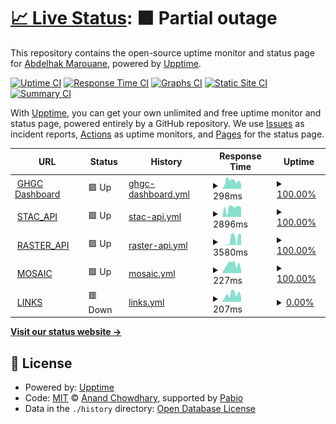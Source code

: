 # [📈 Live Status](https://amarouane-ABDELHAK.github.io/ghgc-services-status): <!--live status--> **🟧 Partial outage**

This repository contains the open-source uptime monitor and status page for [Abdelhak Marouane](https://www.itsc.uah.edu/home/personnel/Abdelhak-Marouane), powered by [Upptime](https://github.com/upptime/upptime).

[![Uptime CI](https://github.com/amarouane-ABDELHAK/ghgc-services-status/workflows/Uptime%20CI/badge.svg)](https://github.com/amarouane-ABDELHAK/ghgc-services-status/actions?query=workflow%3A%22Uptime+CI%22)
[![Response Time CI](https://github.com/amarouane-ABDELHAK/ghgc-services-status/workflows/Response%20Time%20CI/badge.svg)](https://github.com/amarouane-ABDELHAK/ghgc-services-status/actions?query=workflow%3A%22Response+Time+CI%22)
[![Graphs CI](https://github.com/amarouane-ABDELHAK/ghgc-services-status/workflows/Graphs%20CI/badge.svg)](https://github.com/amarouane-ABDELHAK/ghgc-services-status/actions?query=workflow%3A%22Graphs+CI%22)
[![Static Site CI](https://github.com/amarouane-ABDELHAK/ghgc-services-status/workflows/Static%20Site%20CI/badge.svg)](https://github.com/amarouane-ABDELHAK/ghgc-services-status/actions?query=workflow%3A%22Static+Site+CI%22)
[![Summary CI](https://github.com/amarouane-ABDELHAK/ghgc-services-status/workflows/Summary%20CI/badge.svg)](https://github.com/amarouane-ABDELHAK/ghgc-services-status/actions?query=workflow%3A%22Summary+CI%22)

With [Upptime](https://upptime.js.org), you can get your own unlimited and free uptime monitor and status page, powered entirely by a GitHub repository. We use [Issues](https://github.com/amarouane-ABDELHAK/ghgc-services-status/issues) as incident reports, [Actions](https://github.com/amarouane-ABDELHAK/ghgc-services-status/actions) as uptime monitors, and [Pages](https://amarouane-ABDELHAK.github.io/ghgc-services-status) for the status page.

<!--start: status pages-->
<!-- This summary is generated by Upptime (https://github.com/upptime/upptime) -->
<!-- Do not edit this manually, your changes will be overwritten -->
<!-- prettier-ignore -->
| URL | Status | History | Response Time | Uptime |
| --- | ------ | ------- | ------------- | ------ |
| <img alt="" src="https://icons.duckduckgo.com/ip3/earth.gov.ico" height="13"> [GHGC Dashboard](https://earth.gov/ghgcenter) | 🟩 Up | [ghgc-dashboard.yml](https://github.com/amarouane-ABDELHAK/ghgc-services-status/commits/HEAD/history/ghgc-dashboard.yml) | <details><summary><img alt="Response time graph" src="./graphs/ghgc-dashboard/response-time-week.png" height="20"> 298ms</summary><br><a href="https://amarouane-ABDELHAK.github.io/ghgc-services-status/history/ghgc-dashboard"><img alt="Response time 298" src="https://img.shields.io/endpoint?url=https%3A%2F%2Fraw.githubusercontent.com%2Famarouane-ABDELHAK%2Fghgc-services-status%2FHEAD%2Fapi%2Fghgc-dashboard%2Fresponse-time.json"></a><br><a href="https://amarouane-ABDELHAK.github.io/ghgc-services-status/history/ghgc-dashboard"><img alt="24-hour response time 164" src="https://img.shields.io/endpoint?url=https%3A%2F%2Fraw.githubusercontent.com%2Famarouane-ABDELHAK%2Fghgc-services-status%2FHEAD%2Fapi%2Fghgc-dashboard%2Fresponse-time-day.json"></a><br><a href="https://amarouane-ABDELHAK.github.io/ghgc-services-status/history/ghgc-dashboard"><img alt="7-day response time 298" src="https://img.shields.io/endpoint?url=https%3A%2F%2Fraw.githubusercontent.com%2Famarouane-ABDELHAK%2Fghgc-services-status%2FHEAD%2Fapi%2Fghgc-dashboard%2Fresponse-time-week.json"></a><br><a href="https://amarouane-ABDELHAK.github.io/ghgc-services-status/history/ghgc-dashboard"><img alt="30-day response time 298" src="https://img.shields.io/endpoint?url=https%3A%2F%2Fraw.githubusercontent.com%2Famarouane-ABDELHAK%2Fghgc-services-status%2FHEAD%2Fapi%2Fghgc-dashboard%2Fresponse-time-month.json"></a><br><a href="https://amarouane-ABDELHAK.github.io/ghgc-services-status/history/ghgc-dashboard"><img alt="1-year response time 298" src="https://img.shields.io/endpoint?url=https%3A%2F%2Fraw.githubusercontent.com%2Famarouane-ABDELHAK%2Fghgc-services-status%2FHEAD%2Fapi%2Fghgc-dashboard%2Fresponse-time-year.json"></a></details> | <details><summary><a href="https://amarouane-ABDELHAK.github.io/ghgc-services-status/history/ghgc-dashboard">100.00%</a></summary><a href="https://amarouane-ABDELHAK.github.io/ghgc-services-status/history/ghgc-dashboard"><img alt="All-time uptime 100.00%" src="https://img.shields.io/endpoint?url=https%3A%2F%2Fraw.githubusercontent.com%2Famarouane-ABDELHAK%2Fghgc-services-status%2FHEAD%2Fapi%2Fghgc-dashboard%2Fuptime.json"></a><br><a href="https://amarouane-ABDELHAK.github.io/ghgc-services-status/history/ghgc-dashboard"><img alt="24-hour uptime 100.00%" src="https://img.shields.io/endpoint?url=https%3A%2F%2Fraw.githubusercontent.com%2Famarouane-ABDELHAK%2Fghgc-services-status%2FHEAD%2Fapi%2Fghgc-dashboard%2Fuptime-day.json"></a><br><a href="https://amarouane-ABDELHAK.github.io/ghgc-services-status/history/ghgc-dashboard"><img alt="7-day uptime 100.00%" src="https://img.shields.io/endpoint?url=https%3A%2F%2Fraw.githubusercontent.com%2Famarouane-ABDELHAK%2Fghgc-services-status%2FHEAD%2Fapi%2Fghgc-dashboard%2Fuptime-week.json"></a><br><a href="https://amarouane-ABDELHAK.github.io/ghgc-services-status/history/ghgc-dashboard"><img alt="30-day uptime 100.00%" src="https://img.shields.io/endpoint?url=https%3A%2F%2Fraw.githubusercontent.com%2Famarouane-ABDELHAK%2Fghgc-services-status%2FHEAD%2Fapi%2Fghgc-dashboard%2Fuptime-month.json"></a><br><a href="https://amarouane-ABDELHAK.github.io/ghgc-services-status/history/ghgc-dashboard"><img alt="1-year uptime 100.00%" src="https://img.shields.io/endpoint?url=https%3A%2F%2Fraw.githubusercontent.com%2Famarouane-ABDELHAK%2Fghgc-services-status%2FHEAD%2Fapi%2Fghgc-dashboard%2Fuptime-year.json"></a></details>
| <img alt="" src="https://icons.duckduckgo.com/ip3/ghg.center.ico" height="13"> [STAC_API](https://ghg.center/api/stac/_mgmt/ping) | 🟩 Up | [stac-api.yml](https://github.com/amarouane-ABDELHAK/ghgc-services-status/commits/HEAD/history/stac-api.yml) | <details><summary><img alt="Response time graph" src="./graphs/stac-api/response-time-week.png" height="20"> 2896ms</summary><br><a href="https://amarouane-ABDELHAK.github.io/ghgc-services-status/history/stac-api"><img alt="Response time 2896" src="https://img.shields.io/endpoint?url=https%3A%2F%2Fraw.githubusercontent.com%2Famarouane-ABDELHAK%2Fghgc-services-status%2FHEAD%2Fapi%2Fstac-api%2Fresponse-time.json"></a><br><a href="https://amarouane-ABDELHAK.github.io/ghgc-services-status/history/stac-api"><img alt="24-hour response time 2891" src="https://img.shields.io/endpoint?url=https%3A%2F%2Fraw.githubusercontent.com%2Famarouane-ABDELHAK%2Fghgc-services-status%2FHEAD%2Fapi%2Fstac-api%2Fresponse-time-day.json"></a><br><a href="https://amarouane-ABDELHAK.github.io/ghgc-services-status/history/stac-api"><img alt="7-day response time 2896" src="https://img.shields.io/endpoint?url=https%3A%2F%2Fraw.githubusercontent.com%2Famarouane-ABDELHAK%2Fghgc-services-status%2FHEAD%2Fapi%2Fstac-api%2Fresponse-time-week.json"></a><br><a href="https://amarouane-ABDELHAK.github.io/ghgc-services-status/history/stac-api"><img alt="30-day response time 2896" src="https://img.shields.io/endpoint?url=https%3A%2F%2Fraw.githubusercontent.com%2Famarouane-ABDELHAK%2Fghgc-services-status%2FHEAD%2Fapi%2Fstac-api%2Fresponse-time-month.json"></a><br><a href="https://amarouane-ABDELHAK.github.io/ghgc-services-status/history/stac-api"><img alt="1-year response time 2896" src="https://img.shields.io/endpoint?url=https%3A%2F%2Fraw.githubusercontent.com%2Famarouane-ABDELHAK%2Fghgc-services-status%2FHEAD%2Fapi%2Fstac-api%2Fresponse-time-year.json"></a></details> | <details><summary><a href="https://amarouane-ABDELHAK.github.io/ghgc-services-status/history/stac-api">100.00%</a></summary><a href="https://amarouane-ABDELHAK.github.io/ghgc-services-status/history/stac-api"><img alt="All-time uptime 100.00%" src="https://img.shields.io/endpoint?url=https%3A%2F%2Fraw.githubusercontent.com%2Famarouane-ABDELHAK%2Fghgc-services-status%2FHEAD%2Fapi%2Fstac-api%2Fuptime.json"></a><br><a href="https://amarouane-ABDELHAK.github.io/ghgc-services-status/history/stac-api"><img alt="24-hour uptime 100.00%" src="https://img.shields.io/endpoint?url=https%3A%2F%2Fraw.githubusercontent.com%2Famarouane-ABDELHAK%2Fghgc-services-status%2FHEAD%2Fapi%2Fstac-api%2Fuptime-day.json"></a><br><a href="https://amarouane-ABDELHAK.github.io/ghgc-services-status/history/stac-api"><img alt="7-day uptime 100.00%" src="https://img.shields.io/endpoint?url=https%3A%2F%2Fraw.githubusercontent.com%2Famarouane-ABDELHAK%2Fghgc-services-status%2FHEAD%2Fapi%2Fstac-api%2Fuptime-week.json"></a><br><a href="https://amarouane-ABDELHAK.github.io/ghgc-services-status/history/stac-api"><img alt="30-day uptime 100.00%" src="https://img.shields.io/endpoint?url=https%3A%2F%2Fraw.githubusercontent.com%2Famarouane-ABDELHAK%2Fghgc-services-status%2FHEAD%2Fapi%2Fstac-api%2Fuptime-month.json"></a><br><a href="https://amarouane-ABDELHAK.github.io/ghgc-services-status/history/stac-api"><img alt="1-year uptime 100.00%" src="https://img.shields.io/endpoint?url=https%3A%2F%2Fraw.githubusercontent.com%2Famarouane-ABDELHAK%2Fghgc-services-status%2FHEAD%2Fapi%2Fstac-api%2Fuptime-year.json"></a></details>
| <img alt="" src="https://icons.duckduckgo.com/ip3/ghg.center.ico" height="13"> [RASTER_API](https://ghg.center/api/raster/healthz) | 🟩 Up | [raster-api.yml](https://github.com/amarouane-ABDELHAK/ghgc-services-status/commits/HEAD/history/raster-api.yml) | <details><summary><img alt="Response time graph" src="./graphs/raster-api/response-time-week.png" height="20"> 3580ms</summary><br><a href="https://amarouane-ABDELHAK.github.io/ghgc-services-status/history/raster-api"><img alt="Response time 3580" src="https://img.shields.io/endpoint?url=https%3A%2F%2Fraw.githubusercontent.com%2Famarouane-ABDELHAK%2Fghgc-services-status%2FHEAD%2Fapi%2Fraster-api%2Fresponse-time.json"></a><br><a href="https://amarouane-ABDELHAK.github.io/ghgc-services-status/history/raster-api"><img alt="24-hour response time 6849" src="https://img.shields.io/endpoint?url=https%3A%2F%2Fraw.githubusercontent.com%2Famarouane-ABDELHAK%2Fghgc-services-status%2FHEAD%2Fapi%2Fraster-api%2Fresponse-time-day.json"></a><br><a href="https://amarouane-ABDELHAK.github.io/ghgc-services-status/history/raster-api"><img alt="7-day response time 3580" src="https://img.shields.io/endpoint?url=https%3A%2F%2Fraw.githubusercontent.com%2Famarouane-ABDELHAK%2Fghgc-services-status%2FHEAD%2Fapi%2Fraster-api%2Fresponse-time-week.json"></a><br><a href="https://amarouane-ABDELHAK.github.io/ghgc-services-status/history/raster-api"><img alt="30-day response time 3580" src="https://img.shields.io/endpoint?url=https%3A%2F%2Fraw.githubusercontent.com%2Famarouane-ABDELHAK%2Fghgc-services-status%2FHEAD%2Fapi%2Fraster-api%2Fresponse-time-month.json"></a><br><a href="https://amarouane-ABDELHAK.github.io/ghgc-services-status/history/raster-api"><img alt="1-year response time 3580" src="https://img.shields.io/endpoint?url=https%3A%2F%2Fraw.githubusercontent.com%2Famarouane-ABDELHAK%2Fghgc-services-status%2FHEAD%2Fapi%2Fraster-api%2Fresponse-time-year.json"></a></details> | <details><summary><a href="https://amarouane-ABDELHAK.github.io/ghgc-services-status/history/raster-api">100.00%</a></summary><a href="https://amarouane-ABDELHAK.github.io/ghgc-services-status/history/raster-api"><img alt="All-time uptime 100.00%" src="https://img.shields.io/endpoint?url=https%3A%2F%2Fraw.githubusercontent.com%2Famarouane-ABDELHAK%2Fghgc-services-status%2FHEAD%2Fapi%2Fraster-api%2Fuptime.json"></a><br><a href="https://amarouane-ABDELHAK.github.io/ghgc-services-status/history/raster-api"><img alt="24-hour uptime 100.00%" src="https://img.shields.io/endpoint?url=https%3A%2F%2Fraw.githubusercontent.com%2Famarouane-ABDELHAK%2Fghgc-services-status%2FHEAD%2Fapi%2Fraster-api%2Fuptime-day.json"></a><br><a href="https://amarouane-ABDELHAK.github.io/ghgc-services-status/history/raster-api"><img alt="7-day uptime 100.00%" src="https://img.shields.io/endpoint?url=https%3A%2F%2Fraw.githubusercontent.com%2Famarouane-ABDELHAK%2Fghgc-services-status%2FHEAD%2Fapi%2Fraster-api%2Fuptime-week.json"></a><br><a href="https://amarouane-ABDELHAK.github.io/ghgc-services-status/history/raster-api"><img alt="30-day uptime 100.00%" src="https://img.shields.io/endpoint?url=https%3A%2F%2Fraw.githubusercontent.com%2Famarouane-ABDELHAK%2Fghgc-services-status%2FHEAD%2Fapi%2Fraster-api%2Fuptime-month.json"></a><br><a href="https://amarouane-ABDELHAK.github.io/ghgc-services-status/history/raster-api"><img alt="1-year uptime 100.00%" src="https://img.shields.io/endpoint?url=https%3A%2F%2Fraw.githubusercontent.com%2Famarouane-ABDELHAK%2Fghgc-services-status%2FHEAD%2Fapi%2Fraster-api%2Fuptime-year.json"></a></details>
| <img alt="" src="https://icons.duckduckgo.com/ip3/ghg.center.ico" height="13"> [MOSAIC](https://ghg.center/api/raster/mosaic/list) | 🟩 Up | [mosaic.yml](https://github.com/amarouane-ABDELHAK/ghgc-services-status/commits/HEAD/history/mosaic.yml) | <details><summary><img alt="Response time graph" src="./graphs/mosaic/response-time-week.png" height="20"> 227ms</summary><br><a href="https://amarouane-ABDELHAK.github.io/ghgc-services-status/history/mosaic"><img alt="Response time 227" src="https://img.shields.io/endpoint?url=https%3A%2F%2Fraw.githubusercontent.com%2Famarouane-ABDELHAK%2Fghgc-services-status%2FHEAD%2Fapi%2Fmosaic%2Fresponse-time.json"></a><br><a href="https://amarouane-ABDELHAK.github.io/ghgc-services-status/history/mosaic"><img alt="24-hour response time 65" src="https://img.shields.io/endpoint?url=https%3A%2F%2Fraw.githubusercontent.com%2Famarouane-ABDELHAK%2Fghgc-services-status%2FHEAD%2Fapi%2Fmosaic%2Fresponse-time-day.json"></a><br><a href="https://amarouane-ABDELHAK.github.io/ghgc-services-status/history/mosaic"><img alt="7-day response time 227" src="https://img.shields.io/endpoint?url=https%3A%2F%2Fraw.githubusercontent.com%2Famarouane-ABDELHAK%2Fghgc-services-status%2FHEAD%2Fapi%2Fmosaic%2Fresponse-time-week.json"></a><br><a href="https://amarouane-ABDELHAK.github.io/ghgc-services-status/history/mosaic"><img alt="30-day response time 227" src="https://img.shields.io/endpoint?url=https%3A%2F%2Fraw.githubusercontent.com%2Famarouane-ABDELHAK%2Fghgc-services-status%2FHEAD%2Fapi%2Fmosaic%2Fresponse-time-month.json"></a><br><a href="https://amarouane-ABDELHAK.github.io/ghgc-services-status/history/mosaic"><img alt="1-year response time 227" src="https://img.shields.io/endpoint?url=https%3A%2F%2Fraw.githubusercontent.com%2Famarouane-ABDELHAK%2Fghgc-services-status%2FHEAD%2Fapi%2Fmosaic%2Fresponse-time-year.json"></a></details> | <details><summary><a href="https://amarouane-ABDELHAK.github.io/ghgc-services-status/history/mosaic">100.00%</a></summary><a href="https://amarouane-ABDELHAK.github.io/ghgc-services-status/history/mosaic"><img alt="All-time uptime 100.00%" src="https://img.shields.io/endpoint?url=https%3A%2F%2Fraw.githubusercontent.com%2Famarouane-ABDELHAK%2Fghgc-services-status%2FHEAD%2Fapi%2Fmosaic%2Fuptime.json"></a><br><a href="https://amarouane-ABDELHAK.github.io/ghgc-services-status/history/mosaic"><img alt="24-hour uptime 100.00%" src="https://img.shields.io/endpoint?url=https%3A%2F%2Fraw.githubusercontent.com%2Famarouane-ABDELHAK%2Fghgc-services-status%2FHEAD%2Fapi%2Fmosaic%2Fuptime-day.json"></a><br><a href="https://amarouane-ABDELHAK.github.io/ghgc-services-status/history/mosaic"><img alt="7-day uptime 100.00%" src="https://img.shields.io/endpoint?url=https%3A%2F%2Fraw.githubusercontent.com%2Famarouane-ABDELHAK%2Fghgc-services-status%2FHEAD%2Fapi%2Fmosaic%2Fuptime-week.json"></a><br><a href="https://amarouane-ABDELHAK.github.io/ghgc-services-status/history/mosaic"><img alt="30-day uptime 100.00%" src="https://img.shields.io/endpoint?url=https%3A%2F%2Fraw.githubusercontent.com%2Famarouane-ABDELHAK%2Fghgc-services-status%2FHEAD%2Fapi%2Fmosaic%2Fuptime-month.json"></a><br><a href="https://amarouane-ABDELHAK.github.io/ghgc-services-status/history/mosaic"><img alt="1-year uptime 100.00%" src="https://img.shields.io/endpoint?url=https%3A%2F%2Fraw.githubusercontent.com%2Famarouane-ABDELHAK%2Fghgc-services-status%2FHEAD%2Fapi%2Fmosaic%2Fuptime-year.json"></a></details>
| <img alt="" src="https://icons.duckduckgo.com/ip3/ghg.center.ico" height="13"> [LINKS](https://ghg.center/api/raster/urlhealthz) | 🟥 Down | [links.yml](https://github.com/amarouane-ABDELHAK/ghgc-services-status/commits/HEAD/history/links.yml) | <details><summary><img alt="Response time graph" src="./graphs/links/response-time-week.png" height="20"> 207ms</summary><br><a href="https://amarouane-ABDELHAK.github.io/ghgc-services-status/history/links"><img alt="Response time 207" src="https://img.shields.io/endpoint?url=https%3A%2F%2Fraw.githubusercontent.com%2Famarouane-ABDELHAK%2Fghgc-services-status%2FHEAD%2Fapi%2Flinks%2Fresponse-time.json"></a><br><a href="https://amarouane-ABDELHAK.github.io/ghgc-services-status/history/links"><img alt="24-hour response time 141" src="https://img.shields.io/endpoint?url=https%3A%2F%2Fraw.githubusercontent.com%2Famarouane-ABDELHAK%2Fghgc-services-status%2FHEAD%2Fapi%2Flinks%2Fresponse-time-day.json"></a><br><a href="https://amarouane-ABDELHAK.github.io/ghgc-services-status/history/links"><img alt="7-day response time 207" src="https://img.shields.io/endpoint?url=https%3A%2F%2Fraw.githubusercontent.com%2Famarouane-ABDELHAK%2Fghgc-services-status%2FHEAD%2Fapi%2Flinks%2Fresponse-time-week.json"></a><br><a href="https://amarouane-ABDELHAK.github.io/ghgc-services-status/history/links"><img alt="30-day response time 207" src="https://img.shields.io/endpoint?url=https%3A%2F%2Fraw.githubusercontent.com%2Famarouane-ABDELHAK%2Fghgc-services-status%2FHEAD%2Fapi%2Flinks%2Fresponse-time-month.json"></a><br><a href="https://amarouane-ABDELHAK.github.io/ghgc-services-status/history/links"><img alt="1-year response time 207" src="https://img.shields.io/endpoint?url=https%3A%2F%2Fraw.githubusercontent.com%2Famarouane-ABDELHAK%2Fghgc-services-status%2FHEAD%2Fapi%2Flinks%2Fresponse-time-year.json"></a></details> | <details><summary><a href="https://amarouane-ABDELHAK.github.io/ghgc-services-status/history/links">0.00%</a></summary><a href="https://amarouane-ABDELHAK.github.io/ghgc-services-status/history/links"><img alt="All-time uptime 0.00%" src="https://img.shields.io/endpoint?url=https%3A%2F%2Fraw.githubusercontent.com%2Famarouane-ABDELHAK%2Fghgc-services-status%2FHEAD%2Fapi%2Flinks%2Fuptime.json"></a><br><a href="https://amarouane-ABDELHAK.github.io/ghgc-services-status/history/links"><img alt="24-hour uptime 0.00%" src="https://img.shields.io/endpoint?url=https%3A%2F%2Fraw.githubusercontent.com%2Famarouane-ABDELHAK%2Fghgc-services-status%2FHEAD%2Fapi%2Flinks%2Fuptime-day.json"></a><br><a href="https://amarouane-ABDELHAK.github.io/ghgc-services-status/history/links"><img alt="7-day uptime 0.00%" src="https://img.shields.io/endpoint?url=https%3A%2F%2Fraw.githubusercontent.com%2Famarouane-ABDELHAK%2Fghgc-services-status%2FHEAD%2Fapi%2Flinks%2Fuptime-week.json"></a><br><a href="https://amarouane-ABDELHAK.github.io/ghgc-services-status/history/links"><img alt="30-day uptime 0.00%" src="https://img.shields.io/endpoint?url=https%3A%2F%2Fraw.githubusercontent.com%2Famarouane-ABDELHAK%2Fghgc-services-status%2FHEAD%2Fapi%2Flinks%2Fuptime-month.json"></a><br><a href="https://amarouane-ABDELHAK.github.io/ghgc-services-status/history/links"><img alt="1-year uptime 0.00%" src="https://img.shields.io/endpoint?url=https%3A%2F%2Fraw.githubusercontent.com%2Famarouane-ABDELHAK%2Fghgc-services-status%2FHEAD%2Fapi%2Flinks%2Fuptime-year.json"></a></details>

<!--end: status pages-->

[**Visit our status website →**](https://amarouane-ABDELHAK.github.io/ghgc-services-status)

## 📄 License

- Powered by: [Upptime](https://github.com/upptime/upptime)
- Code: [MIT](./LICENSE) © [Anand Chowdhary](https://anandchowdhary.com), supported by [Pabio](https://pabio.com)
- Data in the `./history` directory: [Open Database License](https://opendatacommons.org/licenses/odbl/1-0/)
